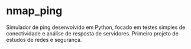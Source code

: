 # nmap_ping
Simulador de ping desenvolvido em Python, focado em testes simples de conectividade e análise de resposta de servidores. Primeiro projeto de estudos de redes e segurança.
